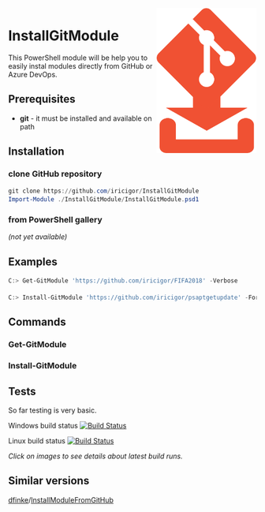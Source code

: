<img align="right" width="203" height="294" src="InstallGitModule.logo.png">

# InstallGitModule

This PowerShell module will be help you to easily instal modules directly from GitHub or Azure DevOps.

## Prerequisites

* **git** - it must be installed and available on path

## Installation

### clone GitHub repository

```PowerShell
git clone https://github.com/iricigor/InstallGitModule
Import-Module ./InstallGitModule/InstallGitModule.psd1
```

### from PowerShell gallery

_(not yet available)_

## Examples

```PowerShell
C:> Get-GitModule 'https://github.com/iricigor/FIFA2018' -Verbose

C:> Install-GitModule 'https://github.com/iricigor/psaptgetupdate' -Force | Select -Expand Name | Import-Module
```

## Commands

### Get-GitModule

### Install-GitModule

## Tests

So far testing is very basic.

Windows build status [![Build Status](https://dev.azure.com/iiric/PS1/_apis/build/status/InstallGitModule%20-%20Win%20CI?branchName=master)](https://dev.azure.com/iiric/PS1/_build/latest?definitionId=16&branchName=master)

Linux build status [![Build Status](https://dev.azure.com/iiric/PS1/_apis/build/status/InstallGitModule%20-%20Linux%20CI?branchName=master)](https://dev.azure.com/iiric/PS1/_build/latest?definitionId=17&branchName=master)

_Click on images to see details about latest build runs._

## Similar versions

[dfinke](https://github.com/dfinke)/[InstallModuleFromGitHub](https://github.com/dfinke/InstallModuleFromGitHub)
